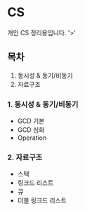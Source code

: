 # CS
개인 CS 정리용입니다. '>'

## 목차
1. 동시성 & 동기/비동기
2. 자료구조

### 1. 동시성 & 동기/비동기
- GCD 기본
- GCD 심화
- Operation

### 2. 자료구조
- 스택
- 링크드 리스트
- 큐
- 더블 링크드 리스트